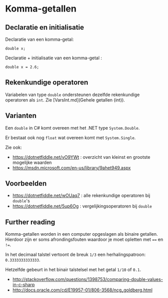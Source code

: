 # Komma-getallen

## Declaratie en initialisatie

Declaratie van een komma-getal:

```
double x;
```

Declaratie + initialisatie van een komma-getal :

```
double x = 2.6;
```

## Rekenkundige operatoren

Variabelen van type `double` ondersteunen dezelfde rekenkundige operatoren als `int`.
Zie [VarsInt.md](Gehele getallen (int)).

## Varianten

Een `double` in C# komt overeen met het .NET type `System.Double`.

Er bestaat ook nog `float` wat overeen komt met `System.Single`.

Zie ook:

- https://dotnetfiddle.net/vO9YWt : overzicht van kleinst en grootste mogelijke waarden
- https://msdn.microsoft.com/en-us/library/9ahet949.aspx

## Voorbeelden

- https://dotnetfiddle.net/wOUaq7 : alle rekenkundige operatoren bij `double`'s
- https://dotnetfiddle.net/5up6Og : vergelijkingsoperatoren bij `double` 

## Further reading

Komma-getallen worden in een computer opgeslagen als binaire getallen. Hierdoor
zijn er soms afrondingsfouten waardoor je moet opletten met `==` en `!=`.

In het decimaal talstel vertoont de breuk `1/3` een herhalingspatroon:
`0.3333333333333`.

Hetzelfde gebeurt in het binair talstelsel met het getal `1/10` of `0.1`.

- http://stackoverflow.com/questions/1398753/comparing-double-values-in-c-sharp
- http://docs.oracle.com/cd/E19957-01/806-3568/ncg_goldberg.html


